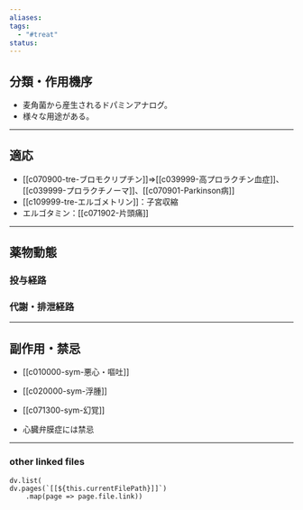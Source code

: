 ```yaml
---
aliases: 
tags:
  - "#treat"
status:
---
```

## 分類・作用機序
- 麦角菌から産生されるドパミンアナログ。
- 様々な用途がある。
---
## 適応
- [[c070900-tre-ブロモクリプチン]]⇒[[c039999-高プロラクチン血症]]、[[c039999-プロラクチノーマ]]、[[c070901-Parkinson病]]
- [[c109999-tre-エルゴメトリン]]：子宮収縮
- エルゴタミン：[[c071902-片頭痛]]
---
## 薬物動態
### 投与経路
### 代謝・排泄経路

---
## 副作用・禁忌
- [[c010000-sym-悪心・嘔吐]]
- [[c020000-sym-浮腫]]
- [[c071300-sym-幻覚]]

- 心臓弁膜症には禁忌


---
### other linked files
```dataviewjs
dv.list(
dv.pages(`[[${this.currentFilePath}]]`)
	.map(page => page.file.link))
```

